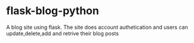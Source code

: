 # flask-blog-python

A blog site using flask.
The site does account authetication and users can update,delete,add and retrive their blog posts
